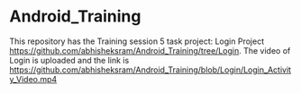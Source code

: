# Android_Training
This repository has the Training session 5 task project: Login Project https://github.com/abhisheksram/Android_Training/tree/Login.
The video of Login is uploaded and the link is https://github.com/abhisheksram/Android_Training/blob/Login/Login_Activity_Video.mp4
